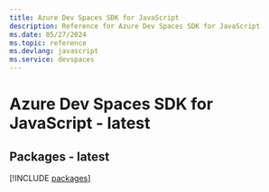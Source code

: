 ```yaml
---
title: Azure Dev Spaces SDK for JavaScript
description: Reference for Azure Dev Spaces SDK for JavaScript
ms.date: 05/27/2024
ms.topic: reference
ms.devlang: javascript
ms.service: devspaces
---
```

# Azure Dev Spaces SDK for JavaScript - latest
## Packages - latest
[!INCLUDE [packages](dev-spaces-index.md)]